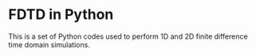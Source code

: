 # FDTD in Python

This is a set of Python codes used to perform 1D and 2D finite difference time domain simulations.
